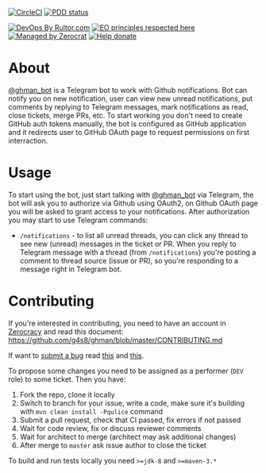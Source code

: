 [![CircleCI](https://circleci.com/gh/g4s8/ghman.svg?style=svg&circle-token=230db6a25558843ac4bb919dc955edad92531987)](https://circleci.com/gh/g4s8/ghman)
[![PDD status](http://www.0pdd.com/svg?name=g4s8/ghman)](http://www.0pdd.com/p?name=g4s8/ghman)

[![DevOps By Rultor.com](http://www.rultor.com/b/g4s8/ghman)](http://www.rultor.com/p/g4s8/ghman)
[![EO principles respected here](https://www.elegantobjects.org/badge.svg)](https://www.elegantobjects.org)
[![Managed by Zerocrat](https://www.0crat.com/badge/CJT4R32Q3.svg)](https://www.0crat.com/p/CJT4R32Q3)
[![Help donate](https://www.0crat.com/contrib-badge/CJT4R32Q3.svg)](https://www.0crat.com/contrib/CJT4R32Q3)


# About

[@ghman_bot](https://t.me/ghman_bot) is a Telegram bot to work with Github notifications.
Bot can notify you on new notification, user can view new unread notifications,
put comments by replying to Telegram messages, mark notifications as read,
close tickets, merge PRs, etc. To start working you don't need to create GitHub auth tokens
manually, the bot is configured as GitHub application and it redirects user to GitHub OAuth page
to request permissions on first interraction.

# Usage

To start using the bot, just start talking with [@ghman_bot](https://t.me/ghman_bot)
via Telegram, the bot will ask you to authorize via Github using OAuth2,
on Github OAuth page you will be asked to grant access to your notifications.
After authorization you may start to use Telegram commands:
 - `/notifications` - to list all unread threads, you can click any
 thread to see new (unread) messages in the ticket or PR.
When you reply to Telegram message with a thread (from `/notifications`)
you're posting a comment to thread source (issue or PR), so you're
responding to a message right in Telegram bot.

# Contributing

If you're interested in contributing, you need to have an
account in [Zerocracy](https://www.0crat.com) and read this document:
https://github.com/g4s8/ghman/blob/master/CONTRIBUTING.md

If want to [submit a bug](https://www.zerocracy.com/policy.html#29) read
[this](https://www.yegor256.com/2018/02/06/where-to-find-more-bugs.html)
and
[this](https://www.yegor256.com/2018/04/24/right-way-to-report-bugs.html).

To propose some changes you need to be assigned as a performer (`DEV` role) to
some ticket. Then you have:
 1. Fork the repo, clone it locally
 2. Switch to branch for your issue, write a code, make sure it's building with
 `mvn clean install -Pqulice` command
 3. Submit a pull request, check that CI passed, fix errors if not passed
 4. Wait for code review, fix or discuss reviewer comments
 5. Wait for architect to merge (architect may ask additional changes)
 6. After merge to `master` ask issue author to close the ticket
 
To build and run tests locally you need `>=jdk-8` and `>=maven-3.*`
